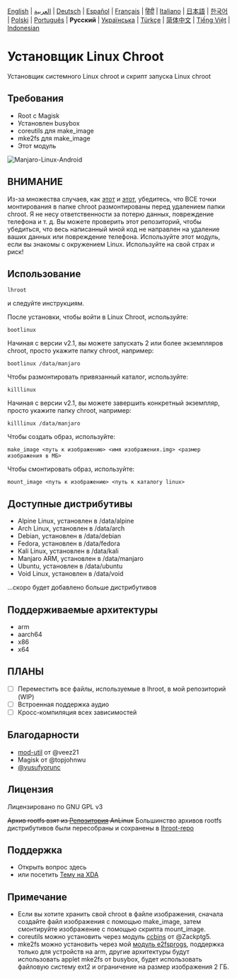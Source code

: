 [English](README.md) | [العربية](README-AR.md) | [Deutsch](README-DE.md) | [Español](README-ES.md) | [Français](README-FR.md) | [हिंदी](README-IN.md) | [Italiano](README-IT.md) | [日本語](README-JP.md) | [한국어](README-KR.md) | [Polski](README-PL.md) | [Português](README-PT.md) | **Русский** | [Українська](README-UA.md) | [Türkçe](README-TR.md) | [简体中文](README-CN.md) | [Tiếng Việt](README-VI.md) | [Indonesian](README-ID.md) 


# Установщик Linux Chroot

Установщик системного Linux chroot и скрипт запуска Linux chroot

## Требования
- Root с Magisk
- Установлен busybox
- coreutils для make_image
- mke2fs для make_image
- Этот модуль

![Manjaro-Linux-Android](https://i.ibb.co/gdpw8QG/lhroot.png)

## ВНИМАНИЕ
Из-за множества случаев, как [этот](https://github.com/FerryAr/lhroot/issues/18) и [этот](https://github.com/FerryAr/lhroot/issues/21), убедитесь, что ВСЕ точки монтирования в папке chroot размонтированы перед удалением папки chroot. Я не несу ответственности за потерю данных, повреждение телефона и т. д. Вы можете проверить этот репозиторий, чтобы убедиться, что весь написанный мной код не направлен на удаление ваших данных или повреждение телефона. Используйте этот модуль, если вы знакомы с окружением Linux. Используйте на свой страх и риск!

## Использование

```console
lhroot
```

и следуйте инструкциям.

После установки, чтобы войти в Linux Chroot, используйте:

```console
bootlinux
```

Начиная с версии v2.1, вы можете запускать 2 или более экземпляров chroot, просто укажите папку chroot, например:

```console
bootlinux /data/manjaro
```

Чтобы размонтировать привязанный каталог, используйте:

```console
killlinux
```

Начиная с версии v2.1, вы можете завершить конкретный экземпляр, просто укажите папку chroot, например:

```console
killlinux /data/manjaro
```

Чтобы создать образ, используйте:

```console
make_image <путь к изображению> <имя изображения.img> <размер изображения в МБ>
```

Чтобы смонтировать образ, используйте:

```console
mount_image <путь к изображению> <путь к каталогу linux>
```

## Доступные дистрибутивы
- Alpine Linux, установлен в /data/alpine
- Arch Linux, установлен в /data/arch
- Debian, установлен в /data/debian
- Fedora, установлен в /data/fedora
- Kali Linux, установлен в /data/kali
- Manjaro ARM, установлен в /data/manjaro
- Ubuntu, установлен в /data/ubuntu
- Void Linux, установлен в /data/void

...скоро будет добавлено больше дистрибутивов

## Поддерживаемые архитектуры
- arm
- aarch64
- x86
- x64

## ПЛАНЫ
- [ ] Переместить все файлы, используемые в lhroot, в мой репозиторий (WIP)
- [ ] Встроенная поддержка аудио
- [ ] Кросс-компиляция всех зависимостей

## Благодарности
- [mod-util](https://github.com/veez21/mod-util) от @veez21
- Magisk от @topjohnwu
- [@yusufyorunc](https://github.com/yusufyorunc)

## Лицензия
Лицензировано по GNU GPL v3

~~Архив rootfs взят из [Репозитория](https://github.com/EXALAB/Anlinux-Resources) AnLinux~~
Большинство архивов rootfs дистрибутивов были пересобраны и сохранены в [lhroot-repo](https://github.com/FerryAr/lhroot-repo)

## Поддержка
- Открыть вопрос здесь
- или посетить [Тему на XDA](https://forum.xda-developers.com/showthread.php?t=4142803)

## Примечание
- Если вы хотите хранить свой chroot в файле изображения, сначала создайте файл изображения с помощью make_image, затем смонтируйте изображение с помощью скрипта mount_image.
- coreutils можно установить через модуль [ccbins](https://github.com/Magisk-Modules-Repo/ccbins) от @Zackptg5.
- mke2fs можно установить через мой [модуль e2fsprogs](https://github.com/FerryAr/e2fsprogs-arm), поддержка только для устройств на arm, другие архитектуры будут использовать applet mke2fs от busybox, будет использовать файловую систему ext2 и ограничение на размер изображения 2 ГБ.